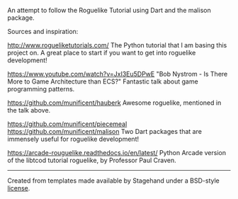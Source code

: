An attempt to follow the Roguelike Tutorial using Dart and the malison package.


Sources and inspiration:

http://www.rogueliketutorials.com/
The Python tutorial that I am basing this project on. A great place to start if you want to get into roguelike development!

https://www.youtube.com/watch?v=JxI3Eu5DPwE
"Bob Nystrom - Is There More to Game Architecture than ECS?"
Fantastic talk about game programming patterns.

https://github.com/munificent/hauberk
Awesome roguelike, mentioned in the talk above.

https://github.com/munificent/piecemeal
https://github.com/munificent/malison
Two Dart packages that are immensely useful for roguelike development!

https://arcade-rouguelike.readthedocs.io/en/latest/
Python Arcade version of the libtcod tutorial roguelike, by Professor Paul Craven.

-------------------------------

Created from templates made available by Stagehand under a BSD-style
[license](https://github.com/dart-lang/stagehand/blob/master/LICENSE).
